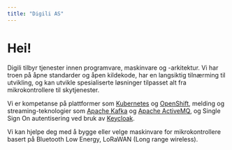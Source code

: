 ```yaml
---
title: "Digili AS"
---
```


# Hei!

Digili tilbyr tjenester innen programvare, maskinvare og -arkitektur. Vi har troen på åpne standarder og åpen kildekode, har en langsiktig tilnærming til utvikling, og kan utvikle spesialiserte løsninger tilpasset alt fra mikrokontrollere til skytjenester.

Vi er kompetanse på plattformer som [Kubernetes](https://k8s.io) og [OpenShift](https://openshift.com), melding og streaming-teknologier som [Apache Kafka](https://kafka.apache.org) og [Apache ActiveMQ](https://activemq.apache.org/artemis), og Single Sign On autentisering ved bruk av [Keycloak](https://keycloak.org).

Vi kan hjelpe deg med å bygge eller velge maskinvare for mikrokontrollere basert på Bluetooth Low Energy, LoRaWAN (Long range wireless).


